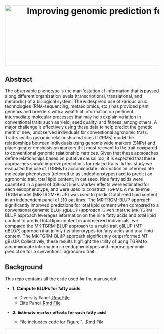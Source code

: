 <h1 align="center">
  <img alt=" Improving genomic prediction for seed quality traits in oat (Avena sativa L.) using trait-specific relationship matrices" width = "1711.846" height = "200" src = Title.svg>
</h1>


## Abstract
The observable phenotype is the manifestation of information that is passed along different organization levels (transcriptional, translational, and metabolic) of a biological system. The widespread use of various omic technologies (RNA-sequencing, metabolomics, etc.) has provided plant genetics and breeders with a wealth of information on pertinent intermediate molecular processes that may help explain variation in conventional traits such as yield, seed quality, and fitness, among others. A major challenge is effectively using these data to help predict the genetic merit of new, unobserved individuals for conventional agronomic traits. Trait-specific genomic relationship matrices (TGRMs) model the relationships between individuals using genome-wide markers (SNPs) and place greater emphasis on markers that most relevant to the trait compared to conventional genomic relationship matrices. Given that these approaches define relationships based on putative causal loci, it is expected that these approaches should improve predictions for related traits. In this study we evaluated the use of TGRMs to accommodate information on intermediate molecular phenotypes (referred to as endophenotypes) and to predict an agronomic trait, total lipid content, in oat seed. Nine fatty acids were quantified in a panel of 336 oat lines. Marker effects were estimated for each endophenotype, and were used to construct TGRMs. A multikernel TRGM model (MK-TRGM-BLUP) was used to predict total seed lipid content in an independent panel of 210 oat lines. The MK-TRGM-BLUP approach significantly improved predictions for total lipid content when compared to a conventional genomic BLUP (gBLUP) approach. Given that the MK-TGRM-BLUP approach leverages information on the nine fatty acids and total lipid content to predict total lipid content in unobserved individuals, we compared the MK-TGRM-BLUP approach to a multi-trait gBLUP (MT-gBLUP)
approach that jointly fits phenotypes for fatty acids and total lipid content. The MK-TGRM-BLUP approach significantly outperformed MT-gBLUP. Collectively, these results highlight the utility of using TGRM to accommodate information on endophenotypes and improve genomic prediction for a conventional agronomic trait.

## Background
This repo contains all the code used for the manuscript.

* **1. Compute BLUPs for fatty acids**
   - Diversity Panel [.Rmd File](https://github.com/malachycampbell/TGRM_frontiers/blob/master/markdownFiles/targBLUPs_DP.Rmd)
   - Elite Panel [.Rmd File](https://github.com/malachycampbell/TGRM_frontiers/blob/master/markdownFiles/targBLUPs_Elite.Rmd)

* **2. Estimate marker effects for each fatty acid**
   - File incluedes code for Figure 1. [.Rmd File](https://github.com/malachycampbell/TGRM_frontiers/blob/master/markdownFiles/estimateMarkerEffects.Rmd)

---

